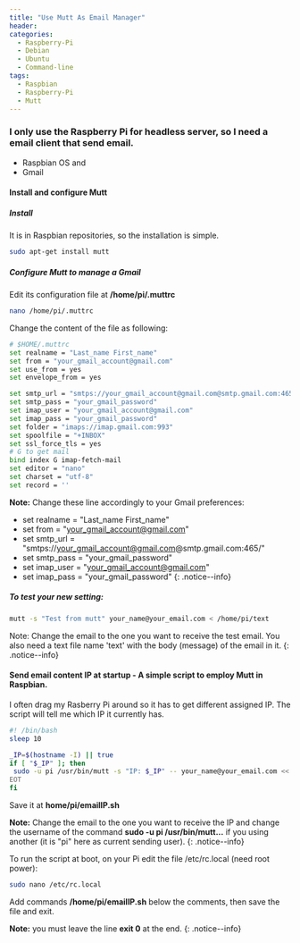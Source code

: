 ```yaml
---
title: "Use Mutt As Email Manager"
header:
categories:
  - Raspberry-Pi
  - Debian
  - Ubuntu
  - Command-line
tags:
  - Raspbian
  - Raspberry-Pi
  - Mutt
---
```


### I only use the Raspberry Pi for headless server, so I need a email client that send email. 

* Raspbian OS and 
* Gmail

#### Install and configure Mutt

##### Install
It is in Raspbian repositories, so the installation is simple.
```bash
sudo apt-get install mutt
```

##### Configure Mutt to manage a Gmail
Edit its configuration file at **/home/pi/.muttrc**
```bash
nano /home/pi/.muttrc
```
Change the content of the file as following:

```bash
# $HOME/.muttrc
set realname = "Last_name First_name"
set from = "your_gmail_account@gmail.com"
set use_from = yes
set envelope_from = yes

set smtp_url = "smtps://your_gmail_account@gmail.com@smtp.gmail.com:465/"
set smtp_pass = "your_gmail_password"
set imap_user = "your_gmail_account@gmail.com"
set imap_pass = "your_gmail_password"
set folder = "imaps://imap.gmail.com:993"
set spoolfile = "+INBOX"
set ssl_force_tls = yes
# G to get mail
bind index G imap-fetch-mail
set editor = "nano"
set charset = "utf-8"
set record = ''
```
**Note:** Change these line accordingly to your Gmail preferences:
* set realname = "Last_name First_name"
* set from = "your_gmail_account@gmail.com"
* set smtp_url = "smtps://your_gmail_account@gmail.com@smtp.gmail.com:465/"
* set smtp_pass = "your_gmail_password"
* set imap_user = "your_gmail_account@gmail.com"
* set imap_pass = "your_gmail_password"
{: .notice--info}

##### To test your new setting:
```bash
mutt -s "Test from mutt" your_name@your_email.com < /home/pi/text
```
Note: Change the email to the one you want to receive the test email. You also need a text file name 'text' with the body (message) of the email in it.
{: .notice--info}

#### Send email content IP at startup - A simple script to employ Mutt in Raspbian.
I often drag my Rasberry Pi around so it has to get different assigned IP.
The script will tell me which IP it currently has.
```bash
#! /bin/bash
sleep 10

_IP=$(hostname -I) || true
if [ "$_IP" ]; then
 sudo -u pi /usr/bin/mutt -s "IP: $_IP" -- your_name@your_email.com << EOT
EOT
fi
```
Save it at **home/pi/emailIP.sh**

**Note:** Change the email to the one you want to receive the IP and change the username of the command **sudo -u pi /usr/bin/mutt...** if you using another (it is "pi" here as current sending user).
{: .notice--info}

To run the script at boot, on your Pi edit the file /etc/rc.local (need root power):
```bash
sudo nano /etc/rc.local
```
Add commands **/home/pi/emailIP.sh** below the comments, then save the file and exit.

**Note:** you must leave the line **exit 0** at the end.
{: .notice--info}